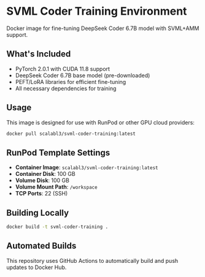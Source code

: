 # SVML Coder Training Environment

Docker image for fine-tuning DeepSeek Coder 6.7B model with SVML+AMM support.

## What's Included

- PyTorch 2.0.1 with CUDA 11.8 support
- DeepSeek Coder 6.7B base model (pre-downloaded)
- PEFT/LoRA libraries for efficient fine-tuning
- All necessary dependencies for training

## Usage

This image is designed for use with RunPod or other GPU cloud providers:

```bash
docker pull scalabl3/svml-coder-training:latest
```

## RunPod Template Settings

- **Container Image**: `scalabl3/svml-coder-training:latest`
- **Container Disk**: 100 GB
- **Volume Disk**: 100 GB
- **Volume Mount Path**: `/workspace`
- **TCP Ports**: 22 (SSH)

## Building Locally

```bash
docker build -t svml-coder-training .
```

## Automated Builds

This repository uses GitHub Actions to automatically build and push updates to Docker Hub.